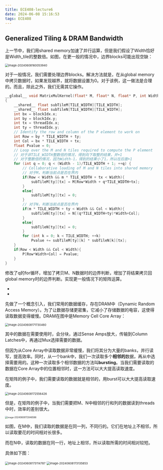 ```yaml
---
title: ECE408-lecture6
date: 2024-06-08 15:16:53
tags: ECE408
---
```


## Generalized Tiling & DRAM Bandwidth

上一节中，我们用shared memory加速了并行运算，但是我们假设了Width恰好是Width_tile的整数倍。如图，在更一般的情况中，边界blocks可能出现空缺：

<img src="https://s2.loli.net/2024/06/08/OoIcYx6vF5tfBZ1.png" alt="image-20240608160053940" style="zoom:67%;" />

对于一般情况，我们需要处理边界blocks。解决方法就是，在从global memory中拷贝数据时，如果发现越界，就将数据设置为0。对于该例，这一做法是合理的。而且，除此之外，我们无需其它操作。

```c
__global__ void MatrixMulKernel(float* M, float* N, float* P, int Width)
{
	__shared__ float subTileM[TILE_WIDTH][TILE_WIDTH];
	__shared__ float subTileN[TILE_WIDTH][TILE_WIDTH];
	int bx = blockIdx.x; 
    int by = blockIdx.y;
	int tx = threadIdx.x; 
    int ty = threadIdx.y;
    // Identify the row and column of the P element to work on
	int Row = by * TILE_WIDTH + ty;
	int Col = bx * TILE_WIDTH + tx;
	float Pvalue = 0;
	// Loop over the M and N tiles required to compute the P element
	// 对于非TILE_WIDTH整数倍的情况，得到向下取整的结果，并+1
    // 对于整数倍的情况，因为Width-1，得到的结果小了1，所以在后面+1
	for (int q = 0; q < (Width - 1)/TILE_WIDTH + 1; ++q) {
		// Collaborative loading of M and N tiles into shared memory
        // 对于M，判断当前点是否在界内
        if(Row < Width && m * TILE_WIDTH + tx < Width){
            subTileM[ty][tx] = M[Row*Width + q*TILE_WIDTH+tx];
        }
        else{
            subTileM[ty][tx] = 0;
        }
        // 对于N，判断当前点是否在界内
        if(m * TILE_WIDTH + ty < Width && Col < Width){
            subTileN[ty][tx] = N[(q*TILE_WIDTH+ty)*Width+Col];
        }
        else{
            subTileN[ty][tx] = 0;
        }
		for (int k = 0; k < TILE_WIDTH; ++k)
			Pvalue += subTileM[ty][k] * subTileN[k][tx];
	}
    if(Row < Width && Col < Width){
        P[Row*Width+Col] = Pvalue;
    }	
}
```

修改了q的for循环，增加了拷贝M、N数据时的边界判断，增加了将结果拷贝回global memory时的边界判断。实现更一般情况下的矩阵运算。

*

*

先做了一个概念引入，我们常用的数据缓存，存在DRAM中（Dynamic Random Access Memory）。为了让数据存储更密集，它减小了存储数据的电容，这使得读取数据变得缓慢。DRAM在图中是Memory Cell Core Array：

<img src="https://s2.loli.net/2024/06/08/fVdX1bJpyjMD9G2.png" alt="image-20240608171730460" style="zoom:67%;" />

其中的数据在需要使用时，会分块，通过Sense Amps放大，传输到Column Latches中，再通过Mux选择需要的数据。

但因为从Core Array中读取数据非常缓慢，我们将其分为大量的banks，并行读写，提高效率。同时，从一个bank中，我们一次读取多个**相邻的**数据，再从中选择需要用的。这种一次读取多个相邻数据的方法叫**bursting**。当我们需要读取的数据在Core Array中的位置相邻时，这一方法可以大大提高读取速度。

在矩阵的例子中，我们需要读取的数据就是相邻的，用burst可以大大提高读取速度。

<img src="https://s2.loli.net/2024/06/08/dhGJNFvamxrbgtK.png" alt="image-20240608172556426" style="zoom:67%;" />

但是，在矩阵的例子中，当我们需要把M、N中相邻的行和列的数据读到threads中时，效率的差别很大。

<img src="https://s2.loli.net/2024/06/08/dV5kXJzGZpvLNjh.png" alt="image-20240608172846586" style="zoom:50%;" />

如图，在M中，我们读取的数据是在同一列，不同行的。它们在地址上不相邻，所以读取要花的时间相对长很多。

而在N中，读取的数据在同一行，地址上相邻，所以读取所需的时间相对较短。

具体如下图：

<img src="https://s2.loli.net/2024/06/08/vGZKECR8QwiTHmY.png" alt="image-20240608173114787" style="zoom:67%;" />

<img src="https://s2.loli.net/2024/06/08/HrvGDelIXpVCgyZ.png" alt="image-20240608173135853" style="zoom:67%;" />

